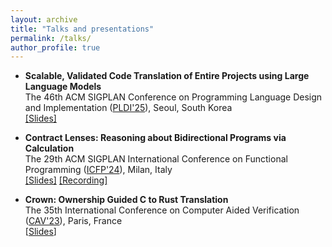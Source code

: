 ```yaml
---
layout: archive
title: "Talks and presentations"
permalink: /talks/
author_profile: true
---
```


* __Scalable, Validated Code Translation of Entire Projects using Large Language Models__\
  The 46th ACM SIGPLAN Conference on Programming Language Design and Implementation ([PLDI'25](https://pldi25.sigplan.org/)), Seoul, South Korea\
  [[Slides]](http://KomaEc.github.io/files/pldi.pptx)

* __Contract Lenses: Reasoning about Bidirectional Programs via Calculation__\
  The 29th ACM SIGPLAN International Conference on Functional Programming ([ICFP'24](https://icfp24.sigplan.org/)), Milan, Italy\
  [[Slides]](http://KomaEc.github.io/files/icfp.pptx) [[Recording]](https://www.youtube.com/watch?v=eFNYopd0GhM)

* __Crown: Ownership Guided C to Rust Translation__\
  The 35th International Conference on Computer Aided Verification ([CAV'23](https://www.i-cav.org/2023/)), Paris, France\
  [[Slides](http://KomaEc.github.io/files/cav_crown.pptx)]
